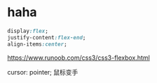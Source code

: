 # haha 

```css
display:flex;
justify-content:flex-end;
align-items:center;

```



https://www.runoob.com/css3/css3-flexbox.html

cursor: pointer;  鼠标变手
